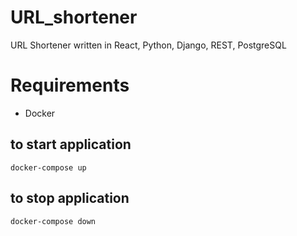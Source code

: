 # URL_shortener
URL Shortener written in React, Python, Django, REST, PostgreSQL

# Requirements 
- Docker
## to start application
`docker-compose up`

## to stop application
`docker-compose down`